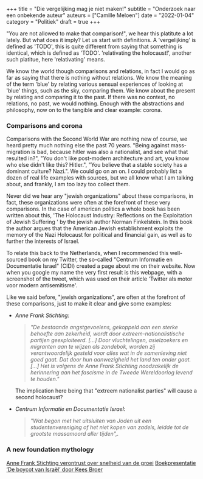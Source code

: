 +++
title    = "Die vergelijking mag je niet maken!"
subtitle = "Onderzoek naar een onbekende auteur"
auteurs  = ["Camille Meloen"]
date     = "2022-01-04"
category = "Politiek"
draft    = true
+++


"You are not allowed to make that comparison!", we hear this platitute a lot lately. But what does it imply? Let us start with definitions. A 'vergelijking' is defined as 'TODO', this is quite different from saying that something is identical, which is defined as 'TODO'. 'relativating the holocaust!', another such platitue, here 'relativating' means.

We know the world though comparisons and relations, in fact I would go as far as saying that there is nothing without relations. We know the meaning of the term 'blue' by relating various sensual experiences of looking at 'blue' things, such as the sky, comparing them. We know about the present by relating and comparing it to the past. If there was no context, no relations, no past, we would nothing. Enough with the abstractions and philosophy, now on to the tangible and clear example: corona.


### Comparisons and corona

Comparisons with the Second World War are nothing new of course, we heard pretty much nothing else the past 70 years. "Being against mass-migration is bad, because hitler was also a nationalist, and see what that resulted in?", "You don't like post-modern architecture and art, you know who else didn't like this? Hitler.", "You believe that a stable society has a dominant culture? Nazi.". We could go on an on. I could probably list a dozen of real life examples with sources, but we all know what I am talking about, and frankly, I am too lazy too collect them.

Never did we hear any "jewish organizations" about these comparisons, in fact, these organizations were often at the forefront of these very comparisons. In the case of american politics a whole book has been written about this, 'The Holocaust Industry: Reflections on the Exploitation of Jewish Suffering ' by the jewish author Norman Finkelstein. In this book the author argues that the American Jewish establishment exploits the memory of the Nazi Holocaust for political and financial gain, as well as to further the interests of Israel.

To relate this back to the Netherlands, when I recommended this well-sourced book on my Twitter, the so-called "Centrum Informatie en Documentatie Israel" (CIDI) created a page about me on their website. Now when you google my name the very first result is this webpage, with a screenshot of the tweet, which was used on their article 'Twitter als motor voor modern antisemitisme'.

Like we said before, "jewish organizations", are often at the forefront of these comparisons, just to make it clear and give some examples:

* _Anne Frank Stichting_:

  >_"De bestaande angstgevoelens, gekoppeld aan een sterke behoefte aan zekerheid, wordt door extreem-nationalistische partijen geexploiteerd. [...] Door vluchtelingen, asielzoekers en migranten aan te wijzen als zondebok, worden zij verantwoordelijk gesteld voor alles wat in de samenleving niet goed gaat. Dat door hun aanwezigheid het land ten onder gaat. [...] Het is volgens de Anne Frank Stichting noodzakelijk de herinnering aan het fascisme in de Tweede Wereldoorlog levend te houden."_

  The implication here being that "extreem nationalist parties" will cause a second holocaust?

* _Centrum Informatie en Documentatie Israel_:

  >_"Wat begon met het uitsluiten van Joden uit een studentenvereniging of het niet kopen van zadels, leidde tot de grootste massamoord aller tijden",._
  


### A new foundation mythology



[Anne Frank Stichting verontrust over snelheid van de groei](https://www.trouw.nl/nieuws/anne-frank-stichting-verontrust-over-snelheid-van-de-groei~bd10e463/)
[Boekpresentatie ‘De boycot van Israël’ door Kees Broer](https://www.cidi.nl/events/boekpresentatie-boycot-van-israel/)
